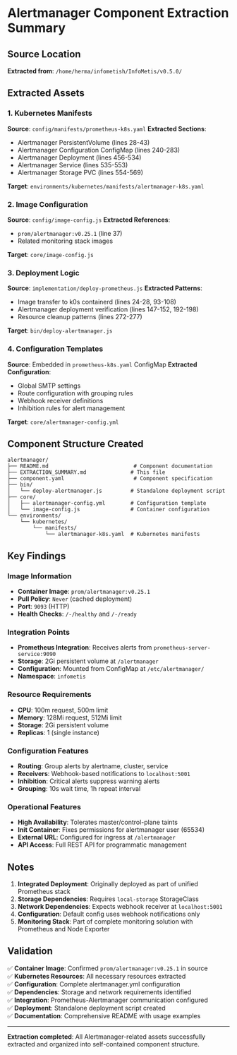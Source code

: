 # Alertmanager Component Extraction Summary

## Source Location
**Extracted from**: `/home/herma/infometish/InfoMetis/v0.5.0/`

## Extracted Assets

### 1. Kubernetes Manifests
**Source**: `config/manifests/prometheus-k8s.yaml`
**Extracted Sections**:
- Alertmanager PersistentVolume (lines 28-43)
- Alertmanager Configuration ConfigMap (lines 240-283)  
- Alertmanager Deployment (lines 456-534)
- Alertmanager Service (lines 535-553)
- Alertmanager Storage PVC (lines 554-569)

**Target**: `environments/kubernetes/manifests/alertmanager-k8s.yaml`

### 2. Image Configuration
**Source**: `config/image-config.js`
**Extracted References**:
- `prom/alertmanager:v0.25.1` (line 37)
- Related monitoring stack images

**Target**: `core/image-config.js`

### 3. Deployment Logic
**Source**: `implementation/deploy-prometheus.js`
**Extracted Patterns**:
- Image transfer to k0s containerd (lines 24-28, 93-108)
- Alertmanager deployment verification (lines 147-152, 192-198)
- Resource cleanup patterns (lines 272-277)

**Target**: `bin/deploy-alertmanager.js`

### 4. Configuration Templates
**Source**: Embedded in `prometheus-k8s.yaml` ConfigMap
**Extracted Configuration**:
- Global SMTP settings
- Route configuration with grouping rules
- Webhook receiver definitions  
- Inhibition rules for alert management

**Target**: `core/alertmanager-config.yml`

## Component Structure Created

```
alertmanager/
├── README.md                           # Component documentation
├── EXTRACTION_SUMMARY.md              # This file
├── component.yaml                      # Component specification
├── bin/
│   └── deploy-alertmanager.js         # Standalone deployment script
├── core/
│   ├── alertmanager-config.yml        # Configuration template
│   └── image-config.js                # Container configuration  
└── environments/
    └── kubernetes/
        └── manifests/
            └── alertmanager-k8s.yaml  # Kubernetes manifests
```

## Key Findings

### Image Information
- **Container Image**: `prom/alertmanager:v0.25.1`
- **Pull Policy**: `Never` (cached deployment)
- **Port**: `9093` (HTTP)
- **Health Checks**: `/-/healthy` and `/-/ready`

### Integration Points
- **Prometheus Integration**: Receives alerts from `prometheus-server-service:9090`
- **Storage**: 2Gi persistent volume at `/alertmanager`
- **Configuration**: Mounted from ConfigMap at `/etc/alertmanager/`
- **Namespace**: `infometis`

### Resource Requirements
- **CPU**: 100m request, 500m limit
- **Memory**: 128Mi request, 512Mi limit
- **Storage**: 2Gi persistent volume
- **Replicas**: 1 (single instance)

### Configuration Features
- **Routing**: Group alerts by alertname, cluster, service
- **Receivers**: Webhook-based notifications to `localhost:5001`
- **Inhibition**: Critical alerts suppress warning alerts
- **Grouping**: 10s wait time, 1h repeat interval

### Operational Features
- **High Availability**: Tolerates master/control-plane taints
- **Init Container**: Fixes permissions for alertmanager user (65534)
- **External URL**: Configured for ingress at `/alertmanager`
- **API Access**: Full REST API for programmatic management

## Notes

1. **Integrated Deployment**: Originally deployed as part of unified Prometheus stack
2. **Storage Dependencies**: Requires `local-storage` StorageClass
3. **Network Dependencies**: Expects webhook receiver at `localhost:5001`
4. **Configuration**: Default config uses webhook notifications only
5. **Monitoring Stack**: Part of complete monitoring solution with Prometheus and Node Exporter

## Validation

✅ **Container Image**: Confirmed `prom/alertmanager:v0.25.1` in source  
✅ **Kubernetes Resources**: All necessary resources extracted  
✅ **Configuration**: Complete alertmanager.yml configuration  
✅ **Dependencies**: Storage and network requirements identified  
✅ **Integration**: Prometheus-Alertmanager communication configured  
✅ **Deployment**: Standalone deployment script created  
✅ **Documentation**: Comprehensive README with usage examples

---

**Extraction completed**: All Alertmanager-related assets successfully extracted and organized into self-contained component structure.